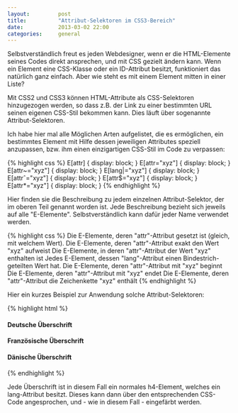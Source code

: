 ```yaml
---
layout:         post
title:          "Attribut-Selektoren im CSS3-Bereich"
date:           2013-03-02 22:00
categories:     general
---
```


Selbstverständlich freut es jeden Webdesigner, wenn er die HTML-Elemente seines Codes direkt ansprechen, und mit CSS gezielt ändern kann. Wenn ein Element eine CSS-Klasse oder ein ID-Attribut besitzt, funktioniert das natürlich ganz einfach. Aber wie steht es mit einem Element mitten in einer Liste?

Mit CSS2 und CSS3 können HTML-Attribute als CSS-Selektoren hinzugezogen werden, so dass z.B. der Link zu einer bestimmten URL seinen eigenen CSS-Stil bekommen kann. Dies läuft über sogenannte Attribut-Selektoren.

Ich habe hier mal alle Möglichen Arten aufgelistet, die es ermöglichen, ein bestimmtes Element mit Hilfe dessen jeweiligen Attributes speziell anzupassen, bzw. ihm einen einzigartigen CSS-Stil im Code zu verpassen:

{% highlight css %}
E[attr] { display: block; }
E[attr="xyz"] { display: block; }
E[attr~="xyz"] { display: block; }
E[lang|="xyz"] { display: block; }
E[attrˆ="xyz"] { display: block; }
E[attr$="xyz"] { display: block; }
E[attr*="xyz"] { display: block; }
{% endhighlight %}

Hier finden sie die Beschreibung zu jedem einzelnen Attribut-Selektor, der im oberen Teil genannt worden ist. Jede Beschreibung bezieht sich jeweils auf alle "E-Elemente". Selbstverständlich kann dafür jeder Name verwendet werden.

{% highlight css %}
Die E-Elemente, deren "attr"-Attribut gesetzt ist (gleich, mit welchem Wert).
Die E-Elemente, deren "attr"-Attribut exakt den Wert "xyz" aufweist
Die E-Elemente, in deren "attr"-Attribut der Wert "xyz" enthalten ist
Jedes E-Element, dessen "lang"-Attribut einen Bindestrich-geteilten Wert hat.
Die E-Elemente, deren "attr"-Attribut mit "xyz" beginnt
Die E-Elemente, deren "attr"-Attribut mit "xyz" endet
Die E-Elemente, deren "attr"-Attribut die Zeichenkette "xyz" enthält
{% endhighlight %}

Hier ein kurzes Beispiel zur Anwendung solche Attribut-Selektoren:

{% highlight html %}
<h4 lang="de">Deutsche Überschrift</h4>
<h4 lang="fr">Französische Überschrift</h4>
<h4 lang="dk">Dänische Überschrift</h4>
{% endhighlight %}

Jede Überschrift ist in diesem Fall ein normales h4-Element, welches ein lang-Attribut besitzt. Dieses kann dann über den entsprechenden CSS-Code angesprochen, und - wie in diesem Fall - eingefärbt werden.